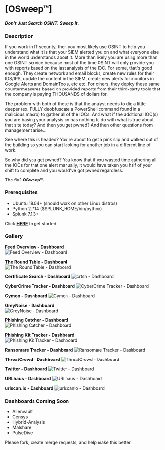 # [OSweep™]  
##### Don't Just Search OSINT. Sweep It.  

### Description  
If you work in IT security, then you most likely use OSINT to help you understand what it is that your SIEM alerted you on and what everyone else in the world understands about it. More than likely you are using more than one OSINT service because most of the time OSINT will only provide you with reports based on the last analysis of the IOC. For some, that's good enough. They create network and email blocks, create new rules for their IDS/IPS, update the content in the SIEM, create new alerts for monitors in Google Alerts and DomainTools, etc etc. For others, they deploy these same countermeasures based on provided reports from their third-party tools that the company is paying THOUSANDS of dollars for.  

The problem with both of these is that the analyst needs to dig a little deeper (ex. FULLY deobfuscate a PowerShell command found in a malicious macro) to gather all of the IOCs. And what if the additional IOC(s) you are basing your analysis on has nothing to do with what is true about that site today? And then you get pwned? And then other questions from management arise...  

See where this is headed? You're about to get a pink slip and walked out of the building so you can start looking for another job in a different line of work.  

So why did you get pwned? You know that if you wasted time gathering all the IOCs for that one alert manually, it would have taken you half of your shift to complete and you would've got pwned regardless.  

The fix? **OSweep™**.  

### Prerequisites  
- Ubuntu 18.04+ (should work on other Linux distros)  
- Python 2.7.14 ($SPLUNK_HOME/bin/python)  
- Splunk 7.1.3+  

Click **[HERE](https://github.com/leunammejii/osweep/wiki/Setup)** to get started.  

### Gallery  
 **Feed Overview - Dashboard**  
![Feed Overview - Dashboard](https://raw.githubusercontent.com/leunammejii/osweep/master/static/assets/feedOverview_dashboard.png)  

**The Round Table - Dashboard**  
![The Round Table - Dashboard](https://raw.githubusercontent.com/leunammejii/osweep/master/static/assets/theRoundTable_dashboard.png)  

**Certificate Search - Dashboard**
![crtsh - Dashboard](https://raw.githubusercontent.com/leunammejii/osweep/master/static/assets/crtsh_dashboard.png)  

**CyberCrime Tracker - Dashboard**
![CyberCrime Tracker - Dashboard](https://raw.githubusercontent.com/leunammejii/osweep/master/static/assets/cybercrimeTracker_dashboard.png)  

**Cymon - Dashboard**
![Cymon - Dashboard](https://raw.githubusercontent.com/leunammejii/osweep/master/static/assets/cymon_dashboard.png)  

**GreyNoise - Dashboard**  
![GreyNoise - Dashboard](https://raw.githubusercontent.com/leunammejii/osweep/master/static/assets/greynoise_dashboard.png)  

**Phishing Catcher - Dashboard**  
![Phishing Catcher - Dashboard](https://raw.githubusercontent.com/leunammejii/osweep/master/static/assets/phishingCatcher_dashboard.png)  

**Phishing Kit Tracker - Dashboard**  
![Phishing Kit Tracker - Dashboard](https://raw.githubusercontent.com/leunammejii/osweep/master/static/assets/phishingKitTracker_dashboard.png)  

**Ransomare Tracker - Dashboard**
![Ransomare Tracker - Dashboard](https://raw.githubusercontent.com/leunammejii/osweep/master/static/assets/ransomwareTracker_dashboard.png)  

**ThreatCrowd - Dashboard**
![ThreatCrowd - Dashboard](https://raw.githubusercontent.com/leunammejii/osweep/master/static/assets/threatcrowd_dashboard.png)  

**Twitter - Dashboard**
![Twitter - Dashboard](https://raw.githubusercontent.com/leunammejii/osweep/master/static/assets/twitter_dashboard.png)  

**URLhaus - Dashboard**
![URLhaus - Dashboard](https://raw.githubusercontent.com/leunammejii/osweep/master/static/assets/urlhaus_dashboard.png)  

**<span>urlscan</span>.io - Dashboard**
![urlscanio - Dashboard](https://raw.githubusercontent.com/leunammejii/osweep/master/static/assets/urlscan_dashboard.png)  

### Dashboards Coming Soon  
- Alienvault  
- Censys  
- Hybrid-Analysis  
- Malshare  
- PulseDive  

Please fork, create merge requests, and help make this better.  
